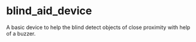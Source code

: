 # blind_aid_device
A basic device to help the blind detect objects of close proximity with help of a buzzer.

